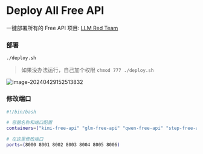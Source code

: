 # Deploy All Free API

一键部署所有的 Free API 项目: [LLM Red Team](https://github.com/LLM-Red-Team)



### 部署

```
./deploy.sh
```

> 如果没办法运行，自己加个权限 `chmod 777 ./deploy.sh`



![image-20240429152513832](https://qn.huat.xyz/mac/202404291525908.png)



### 修改端口

```bash
#!/bin/bash

# 容器名称和端口配置
containers=("kimi-free-api" "glm-free-api" "qwen-free-api" "step-free-api" "metaso-free-api" "spark-free-api" "emohaa-free-api")

# 在这里修改端口
ports=(8000 8001 8002 8003 8004 8005 8006)
```

